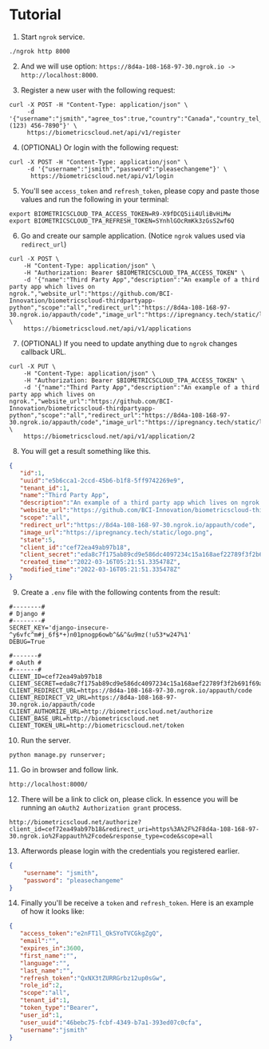 # Tutorial

1. Start `ngrok` service.

```
./ngrok http 8000
```

2. And we will use option: `https://8d4a-108-168-97-30.ngrok.io -> http://localhost:8000`.

3. Register a new user with the following request:

```shell
curl -X POST -H "Content-Type: application/json" \
     -d '{"username":"jsmith","agree_tos":true,"country":"Canada","country_tel_code":"1","email":"jsmith@dune.com","first_name":"John","last_name":"Smith","password":"pleasechangeme","password_repeat":"pleasechangeme","telephone":"(123) 456-7890"}' \
     https://biometricscloud.net/api/v1/register
```

4. (OPTIONAL) Or login with the following request:

```shell
curl -X POST -H "Content-Type: application/json" \
     -d '{"username":"jsmith","password":"pleasechangeme"}' \
      https://biometricscloud.net/api/v1/login
```

5. You'll see `access_token` and `refresh_token`, please copy and paste those values and run the following in your terminal:

```shell
export BIOMETRICSCLOUD_TPA_ACCESS_TOKEN=R9-X9fDCQ5ii4UliBvHiMw
export BIOMETRICSCLOUD_TPA_REFRESH_TOKEN=SYnhlGOcRmKk3zGsS2wf6Q
```

6. Go and create our sample application. (Notice `ngrok` values used via `redirect_url`)

```shell
curl -X POST \
    -H "Content-Type: application/json" \
    -H "Authorization: Bearer $BIOMETRICSCLOUD_TPA_ACCESS_TOKEN" \
    -d '{"name":"Third Party App","description":"An example of a third party app which lives on ngrok.","website_url":"https://github.com/BCI-Innovation/biometricscloud-thirdpartyapp-python","scope":"all","redirect_url":"https://8d4a-108-168-97-30.ngrok.io/appauth/code","image_url":"https://ipregnancy.tech/static/logo.png"}' \
    https://biometricscloud.net/api/v1/applications
```

7. (OPTIONAL) If you need to update anything due to `ngrok` changes callback URL.

```shell
curl -X PUT \
    -H "Content-Type: application/json" \
    -H "Authorization: Bearer $BIOMETRICSCLOUD_TPA_ACCESS_TOKEN" \
    -d '{"name":"Third Party App","description":"An example of a third party app which lives on ngrok.","website_url":"https://github.com/BCI-Innovation/biometricscloud-thirdpartyapp-python","scope":"all","redirect_url":"https://8d4a-108-168-97-30.ngrok.io/appauth/code","image_url":"https://ipregnancy.tech/static/logo.png","state":5}' \
    https://biometricscloud.net/api/v1/application/2
```

8. You will get a result something like this.

```json
{
   "id":1,
   "uuid":"e5b6cca1-2ccd-45b6-b1f8-5ff9742269e9",
   "tenant_id":1,
   "name":"Third Party App",
   "description":"An example of a third party app which lives on ngrok.",
   "website_url":"https://github.com/BCI-Innovation/biometricscloud-thirdpartyapp-python",
   "scope":"all",
   "redirect_url":"https://8d4a-108-168-97-30.ngrok.io/appauth/code",
   "image_url":"https://ipregnancy.tech/static/logo.png",
   "state":5,
   "client_id":"cef72ea49ab97b18",
   "client_secret":"eda8c7f175ab89cd9e586dc4097234c15a168aef22789f3f2b691f69a07d3c646b1f7986fea7b521a86bcf2d806098c7ecc2e078d06d2fb233552ccbc15baeb7f6207809791e644997d660910b965027c7fb662d2aed24e26e86e73ef51e672a5e0bbff9fbc98f33cb4ad7d0169a57b7ececd62b5cfaa5b8d06b76c6fee18ad",
   "created_time":"2022-03-16T05:21:51.335478Z",
   "modified_time":"2022-03-16T05:21:51.335478Z"
}
```

9. Create a `.env` file with the following contents from the result:

```
#--------#
# Django #
#--------#
SECRET_KEY='django-insecure-^y6vfc^m#j_6f$*+)n01pnogp6owb^&&^&u9mz(!u53*w247%1'
DEBUG=True

#-------#
# oAuth #
#-------#
CLIENT_ID=cef72ea49ab97b18
CLIENT_SECRET=eda8c7f175ab89cd9e586dc4097234c15a168aef22789f3f2b691f69a07d3c646b1f7986fea7b521a86bcf2d806098c7ecc2e078d06d2fb233552ccbc15baeb7f6207809791e644997d660910b965027c7fb662d2aed24e26e86e73ef51e672a5e0bbff9fbc98f33cb4ad7d0169a57b7ececd62b5cfaa5b8d06b76c6fee18ad
CLIENT_REDIRECT_URL=https://8d4a-108-168-97-30.ngrok.io/appauth/code
CLIENT_REDIRECT_V2_URL=https://8d4a-108-168-97-30.ngrok.io/appauth/code
CLIENT_AUTHORIZE_URL=http://biometricscloud.net/authorize
CLIENT_BASE_URL=http://biometricscloud.net
CLIENT_TOKEN_URL=http://biometricscloud.net/token
```

10. Run the server.

```
python manage.py runserver;
```

11. Go in browser and follow link.

```
http://localhost:8000/
```

12. There will be a link to click on, please click. In essence you will be running an `oAuth2 Authorization grant` process.

```
http://biometricscloud.net/authorize?client_id=cef72ea49ab97b18&redirect_uri=https%3A%2F%2F8d4a-108-168-97-30.ngrok.io%2Fappauth%2Fcode&response_type=code&scope=all
```

13. Afterwords please login with the credentials you registered earlier.

```json
{
    "username": "jsmith",
    "password": "pleasechangeme"    
}
```

14. Finally you'll be receive a `token` and `refresh_token`. Here is an example of how it looks like:

```json
{
   "access_token":"e2nFT1l_QkSYoTVCGkgZgQ",
   "email":"",
   "expires_in":3600,
   "first_name":"",
   "language":"",
   "last_name":"",
   "refresh_token":"QxNX3tZURRGrbz12up0sGw",
   "role_id":2,
   "scope":"all",
   "tenant_id":1,
   "token_type":"Bearer",
   "user_id":1,
   "user_uuid":"46bebc75-fcbf-4349-b7a1-393ed07c0cfa",
   "username":"jsmith"
}
```
